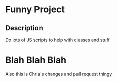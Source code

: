 # Funny Project

## Description
Do lots of JS scripts to help with classes and stuff

# Blah Blah Blah

Also this is Chris's changes and pull request thingy
